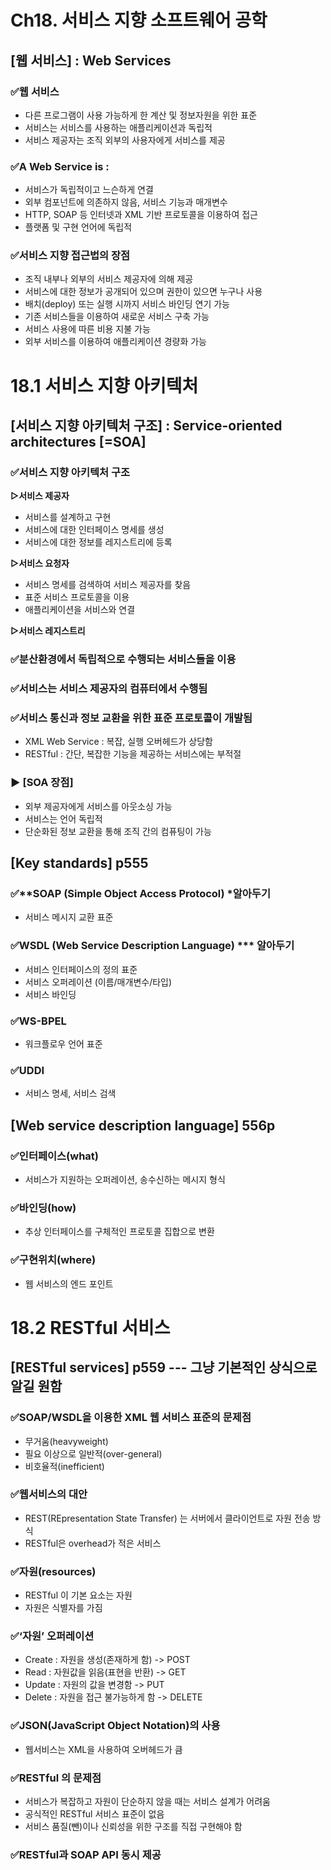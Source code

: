 # **Ch18. 서비스 지향 소프트웨어 공학**

## **[웹 서비스] : Web Services**

### ✅**웹 서비스**

- 다른 프로그램이 사용 가능하게 한 계산 및 정보자원을 위한 표준
- 서비스는 서비스를 사용하는 애플리케이션과 독립적
- 서비스 제공자는 조직 외부의 사용자에게 서비스를 제공

### ✅**A Web Service is :**

- 서비스가 독립적이고 느슨하게 연결
- 외부 컴포넌트에 의존하지 않음, 서비스 기능과 매개변수
- HTTP, SOAP 등 인터넷과 XML 기반 프로토콜을 이용하여 접근
- 플랫폼 및 구현 언어에 독립적

### ✅**서비스 지향 접근법의 장점**

- 조직 내부나 외부의 서비스 제공자에 의해 제공
- 서비스에 대한 정보가 공개되어 있으며 권한이 있으면 누구나 사용
- 배치(deploy) 또는 실행 시까지 서비스 바인딩 연기 가능
- 기존 서비스들을 이용하여 새로운 서비스 구축 가능
- 서비스 사용에 따른 비용 지불 가능
- 외부 서비스를 이용하여 애플리케이션 경량화 가능

# **18.1 서비스 지향 아키텍처**

## **[서비스 지향 아키텍처 구조] : Service-oriented architectures [=SOA]**

### ✅**서비스 지향 아키텍처 구조**

**▷서비스 제공자**

- 서비스를 설계하고 구현
- 서비스에 대한 인터페이스 명세를 생성
- 서비스에 대한 정보를 레지스트리에 등록

**▷서비스 요청자**

- 서비스 명세를 검색하여 서비스 제공자를 찾음
- 표준 서비스 프로토콜을 이용
- 애플리케이션을 서비스와 연결

**▷서비스 레지스트리**

### ✅**분산환경에서 독립적으로 수행되는 서비스들을 이용**

### ✅**서비스는 서비스 제공자의 컴퓨터에서 수행됨**

### ✅**서비스 통신과 정보 교환을 위한 표준 프로토콜이 개발됨**

- XML Web Service : 복잡, 실행 오버헤드가 상당함
- RESTful : 간단, 복잡한 기능을 제공하는 서비스에는 부적절

### **▶ [SOA 장점]**

- 외부 제공자에게 서비스를 아웃소싱 가능
- 서비스는 언어 독립적
- 단순화된 정보 교환을 통해 조직 간의 컴퓨팅이 가능

## **[Key standards] p555**

### ✅**SOAP (Simple Object Access Protocol) ***알아두기**

- 서비스 메시지 교환 표준

### ✅**WSDL (Web Service Description Language) *** 알아두기**

- 서비스 인터페이스의 정의 표준
- 서비스 오퍼레이션 (이름/매개변수/타입)
- 서비스 바인딩

### ✅**WS-BPEL**

- 워크플로우 언어 표준

### ✅**UDDI**

- 서비스 명세, 서비스 검색

## **[Web service description language] 556p**

### ✅**인터페이스(what)**

- 서비스가 지원하는 오퍼레이션, 송수신하는 메시지 형식

### ✅**바인딩(how)**

- 추상 인터페이스를 구체적인 프로토콜 집합으로 변환

### ✅**구현위치(where)**

- 웹 서비스의 엔드 포인트

# **18.2 RESTful 서비스**

## **[RESTful services] p559 --- 그냥 기본적인 상식으로 알길 원함**

### ✅**SOAP/WSDL을 이용한 XML 웹 서비스 표준의 문제점**

- 무거움(heavyweight)
- 필요 이상으로 일반적(over-general)
- 비호율적(inefficient)

### ✅**웹서비스의 대안**

- REST(REpresentation State Transfer) 는 서버에서 클라이언트로 자원 전송 방식
- RESTful은 overhead가 적은 서비스

### ✅**자원(resources)**

- RESTful 이 기본 요소는 자원
- 자원은 식별자를 가짐

### ✅**‘자원’ 오퍼레이션**

- Create : 자원을 생성(존재하게 함) -> POST
- Read : 자원값을 읽음(표현을 반환) -> GET
- Update : 자원의 값을 변경함 -> PUT
- Delete : 자원을 접근 불가능하게 함 -> DELETE

### ✅**JSON(JavaScript Object Notation)의 사용**

- 웹서비스는 XML을 사용하여 오버헤드가 큼

### ✅**RESTful 의 문제점**

- 서비스가 복잡하고 자원이 단순하지 않을 때는 서비스 설계가 어려움
- 공식적인 RESTful 서비스 표준이 없음
- 서비스 품질(뺀)이나 신뢰성을 위한 구조를 직접 구현해야 함

### ✅**RESTful과 SOAP API 동시 제공**